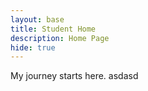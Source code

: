 ```yaml
---
layout: base
title: Student Home 
description: Home Page
hide: true
---
```


My journey starts here.
     asdasd